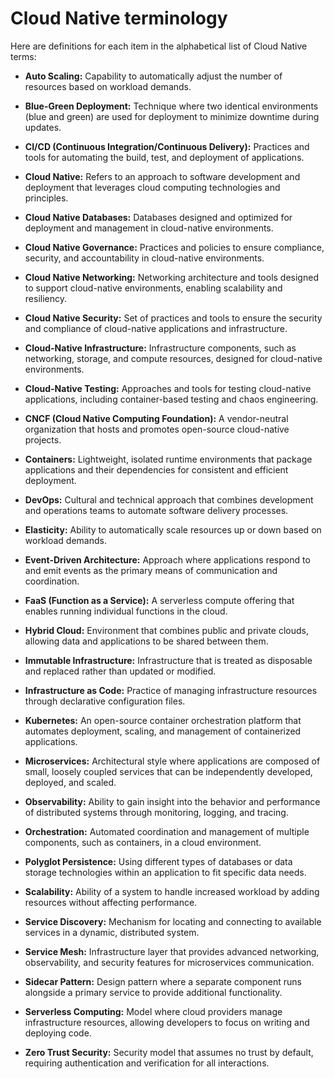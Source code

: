 # Cloud Native terminology

Here are definitions for each item in the alphabetical list of Cloud Native terms:

- **Auto Scaling:** Capability to automatically adjust the number of resources based on workload demands.

- **Blue-Green Deployment:** Technique where two identical environments (blue and green) are used for deployment to minimize downtime during updates.

- **CI/CD (Continuous Integration/Continuous Delivery):** Practices and tools for automating the build, test, and deployment of applications.

- **Cloud Native:** Refers to an approach to software development and deployment that leverages cloud computing technologies and principles.

- **Cloud Native Databases:** Databases designed and optimized for deployment and management in cloud-native environments.

- **Cloud Native Governance:** Practices and policies to ensure compliance, security, and accountability in cloud-native environments.

- **Cloud Native Networking:** Networking architecture and tools designed to support cloud-native environments, enabling scalability and resiliency.

- **Cloud Native Security:** Set of practices and tools to ensure the security and compliance of cloud-native applications and infrastructure.

- **Cloud-Native Infrastructure:** Infrastructure components, such as networking, storage, and compute resources, designed for cloud-native environments.

- **Cloud-Native Testing:** Approaches and tools for testing cloud-native applications, including container-based testing and chaos engineering.

- **CNCF (Cloud Native Computing Foundation):** A vendor-neutral organization that hosts and promotes open-source cloud-native projects.

- **Containers:** Lightweight, isolated runtime environments that package applications and their dependencies for consistent and efficient deployment.

- **DevOps:** Cultural and technical approach that combines development and operations teams to automate software delivery processes.

- **Elasticity:** Ability to automatically scale resources up or down based on workload demands.

- **Event-Driven Architecture:** Approach where applications respond to and emit events as the primary means of communication and coordination.

- **FaaS (Function as a Service):** A serverless compute offering that enables running individual functions in the cloud.

- **Hybrid Cloud:** Environment that combines public and private clouds, allowing data and applications to be shared between them.

- **Immutable Infrastructure:** Infrastructure that is treated as disposable and replaced rather than updated or modified.

- **Infrastructure as Code:** Practice of managing infrastructure resources through declarative configuration files.

- **Kubernetes:** An open-source container orchestration platform that automates deployment, scaling, and management of containerized applications.

- **Microservices:** Architectural style where applications are composed of small, loosely coupled services that can be independently developed, deployed, and scaled.

- **Observability:** Ability to gain insight into the behavior and performance of distributed systems through monitoring, logging, and tracing.

- **Orchestration:** Automated coordination and management of multiple components, such as containers, in a cloud environment.

- **Polyglot Persistence:** Using different types of databases or data storage technologies within an application to fit specific data needs.

- **Scalability:** Ability of a system to handle increased workload by adding resources without affecting performance.

- **Service Discovery:** Mechanism for locating and connecting to available services in a dynamic, distributed system.

- **Service Mesh:** Infrastructure layer that provides advanced networking, observability, and security features for microservices communication.

- **Sidecar Pattern:** Design pattern where a separate component runs alongside a primary service to provide additional functionality.

- **Serverless Computing:** Model where cloud providers manage infrastructure resources, allowing developers to focus on writing and deploying code.

- **Zero Trust Security:** Security model that assumes no trust by default, requiring authentication and verification for all interactions.
